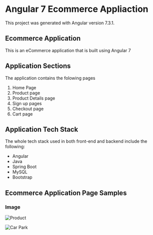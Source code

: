 # Angular 7 Ecommerce Appliaction 

This project was generated with Angular version 7.3.1.

## Ecommerce Application

This is an eCommerce application that is built using Angular 7

## Application Sections

The application contains the folowing pages
1. Home Page 
2. Product page
3. Product Details page
4. Sign up pages
5. Checkout page 
6. Cart page


## Application Tech Stack 

The whole tech stack used in both front-end and backend include the following:
- Angular
- Java
- Spring Boot
- MySQL
- Bootstrap 

## Ecommerce Application Page Samples
### Image
![Product](http://markdown-here.com/img/icon256.png)



![Car Park](/images/img/carpark5.jpg)

